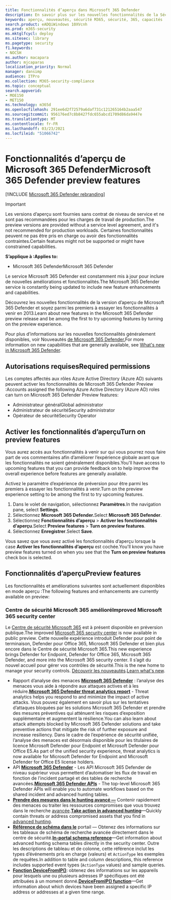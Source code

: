 ```yaml
---
title: Fonctionnalités d’aperçu dans Microsoft 365 Defender
description: En savoir plus sur les nouvelles fonctionnalités de la Sécurité Microsoft 365
keywords: aperçu, nouveautés, sécurité M365, sécurité, 365, capacités
search.product: eADQiWindows 10XVcnh
ms.prod: m365-security
ms.mktglfcycl: deploy
ms.sitesec: library
ms.pagetype: security
f1.keywords:
- NOCSH
ms.author: macapara
author: mjcaparas
localization_priority: Normal
manager: dansimp
audience: ITPro
ms.collection: M365-security-compliance
ms.topic: conceptual
search.appverid:
- MOE150
- MET150
ms.technology: m365d
ms.openlocfilehash: 291ee6d2f72579a6daf731c121265164b2aaa547
ms.sourcegitcommit: 956176ed7c8b8427fdc655abcd1709d86da9447e
ms.translationtype: MT
ms.contentlocale: fr-FR
ms.lasthandoff: 03/23/2021
ms.locfileid: "51066742"
---
```

# <a name="microsoft-365-defender-preview-features"></a><span data-ttu-id="91bb9-104">Fonctionnalités d’aperçu de Microsoft 365 Defender</span><span class="sxs-lookup"><span data-stu-id="91bb9-104">Microsoft 365 Defender preview features</span></span>

[!INCLUDE [Microsoft 365 Defender rebranding](../includes/microsoft-defender.md)]

> [!IMPORTANT]
> <span data-ttu-id="91bb9-105">Les versions d’aperçu sont fournies sans contrat de niveau de service et ne sont pas recommandées pour les charges de travail de production.</span><span class="sxs-lookup"><span data-stu-id="91bb9-105">The preview versions are provided without a service level agreement, and it's not recommended for production workloads.</span></span> <span data-ttu-id="91bb9-106">Certaines fonctionnalités peuvent ne pas être pris en charge ou avoir des fonctionnalités contraintes.</span><span class="sxs-lookup"><span data-stu-id="91bb9-106">Certain features might not be supported or might have constrained capabilities.</span></span>

<span data-ttu-id="91bb9-107">**S’applique à :**</span><span class="sxs-lookup"><span data-stu-id="91bb9-107">**Applies to:**</span></span>
- <span data-ttu-id="91bb9-108">Microsoft 365 Defender</span><span class="sxs-lookup"><span data-stu-id="91bb9-108">Microsoft 365 Defender</span></span>

<span data-ttu-id="91bb9-109">Le service Microsoft 365 Defender est constamment mis à jour pour inclure de nouvelles améliorations et fonctionnalités.</span><span class="sxs-lookup"><span data-stu-id="91bb9-109">The Microsoft 365 Defender service is constantly being updated to include new feature enhancements and capabilities.</span></span>

<span data-ttu-id="91bb9-110">Découvrez les nouvelles fonctionnalités de la version d’aperçu de Microsoft 365 Defender et soyez parmi les premiers à essayer les fonctionnalités à venir en 2013.</span><span class="sxs-lookup"><span data-stu-id="91bb9-110">Learn about new features in the Microsoft 365 Defender preview release and be among the first to try upcoming features by turning on the preview experience.</span></span>

<span data-ttu-id="91bb9-111">Pour plus d’informations sur les nouvelles fonctionnalités généralement disponibles, voir Nouveautés [de Microsoft 365 Defender.](whats-new.md)</span><span class="sxs-lookup"><span data-stu-id="91bb9-111">For more information on new capabilities that are generally available, see [What's new in Microsoft 365 Defender](whats-new.md).</span></span>

## <a name="required-permissions"></a><span data-ttu-id="91bb9-112">Autorisations requises</span><span class="sxs-lookup"><span data-stu-id="91bb9-112">Required permissions</span></span>

<span data-ttu-id="91bb9-113">Les comptes affectés aux rôles Azure Active Directory (Azure AD) suivants peuvent activer les fonctionnalités de Microsoft 365 Defender Preview :</span><span class="sxs-lookup"><span data-stu-id="91bb9-113">Accounts assigned the following Azure Active Directory (Azure AD) roles can turn on Microsoft 365 Defender Preview features:</span></span>

- <span data-ttu-id="91bb9-114">Administrateur général</span><span class="sxs-lookup"><span data-stu-id="91bb9-114">Global administrator</span></span>
- <span data-ttu-id="91bb9-115">Administrateur de sécurité</span><span class="sxs-lookup"><span data-stu-id="91bb9-115">Security administrator</span></span>
- <span data-ttu-id="91bb9-116">Opérateur de sécurité</span><span class="sxs-lookup"><span data-stu-id="91bb9-116">Security Operator</span></span>

## <a name="turn-on-preview-features"></a><span data-ttu-id="91bb9-117">Activer les fonctionnalités d’aperçu</span><span class="sxs-lookup"><span data-stu-id="91bb9-117">Turn on preview features</span></span>

<span data-ttu-id="91bb9-118">Vous aurez accès aux fonctionnalités à venir sur qui vous pourrez nous faire part de vos commentaires afin d’améliorer l’expérience globale avant que les fonctionnalités ne soient généralement disponibles.</span><span class="sxs-lookup"><span data-stu-id="91bb9-118">You'll have access to upcoming features that you can provide feedback on to help improve the overall experience before features are generally available.</span></span>

<span data-ttu-id="91bb9-119">Activez le paramètre d’expérience de préversion pour être parmi les premiers à essayer les fonctionnalités à venir.</span><span class="sxs-lookup"><span data-stu-id="91bb9-119">Turn on the preview experience setting to be among the first to try upcoming features.</span></span>

1. <span data-ttu-id="91bb9-120">Dans le volet de navigation, sélectionnez **Paramètres**.</span><span class="sxs-lookup"><span data-stu-id="91bb9-120">In the navigation pane, select **Settings**.</span></span>
2. <span data-ttu-id="91bb9-121">Sélectionnez **Microsoft 365 Defender.**</span><span class="sxs-lookup"><span data-stu-id="91bb9-121">Select **Microsoft 365 Defender**.</span></span>
3. <span data-ttu-id="91bb9-122">Sélectionnez **Fonctionnalités d’aperçu** > **Activer les fonctionnalités d’aperçu**.</span><span class="sxs-lookup"><span data-stu-id="91bb9-122">Select **Preview features** > **Turn on preview features**.</span></span> 
4. <span data-ttu-id="91bb9-123">Sélectionnez **Enregistrer**.</span><span class="sxs-lookup"><span data-stu-id="91bb9-123">Select **Save**.</span></span>

<span data-ttu-id="91bb9-124">Vous savez que vous avez activé les fonctionnalités d’aperçu lorsque la case **Activer les fonctionnalités d’aperçu** est cochée.</span><span class="sxs-lookup"><span data-stu-id="91bb9-124">You'll know you have preview features turned on when you see that the **Turn on preview features** check box is selected.</span></span> 

## <a name="preview-features"></a><span data-ttu-id="91bb9-125">Fonctionnalités d’aperçu</span><span class="sxs-lookup"><span data-stu-id="91bb9-125">Preview features</span></span>

<span data-ttu-id="91bb9-126">Les fonctionnalités et améliorations suivantes sont actuellement disponibles en mode aperçu :</span><span class="sxs-lookup"><span data-stu-id="91bb9-126">The following features and enhancements are currently available on preview:</span></span>

### <a name="improved-microsoft-365-security-center"></a><span data-ttu-id="91bb9-127">Centre de sécurité Microsoft 365 amélioré</span><span class="sxs-lookup"><span data-stu-id="91bb9-127">Improved Microsoft 365 security center</span></span>
<span data-ttu-id="91bb9-128">Le [Centre de sécurité Microsoft 365](https://security.microsoft.com) est à présent disponible en préversion publique.</span><span class="sxs-lookup"><span data-stu-id="91bb9-128">The improved [Microsoft 365 security center](https://security.microsoft.com) is now available in public preview.</span></span> <span data-ttu-id="91bb9-129">Cette nouvelle expérience introduit Defender pour point de terminaison, Defender pour Office 365, Microsoft 365 Defender et bien plus encore dans le Centre de sécurité Microsoft 365.</span><span class="sxs-lookup"><span data-stu-id="91bb9-129">This new experience brings Defender for Endpoint, Defender for Office 365, Microsoft 365 Defender, and more into the Microsoft 365 security center.</span></span> <span data-ttu-id="91bb9-130">Il s’agit du nouvel accueil pour gérer vos contrôles de sécurité.</span><span class="sxs-lookup"><span data-stu-id="91bb9-130">This is the new home to manage your security controls.</span></span> <span data-ttu-id="91bb9-131">[Découvrir les nouveautés](./overview-security-center.md).</span><span class="sxs-lookup"><span data-stu-id="91bb9-131">[Learn what's new](./overview-security-center.md).</span></span>

- <span data-ttu-id="91bb9-132">Rapport d’analyse des menaces **[Microsoft 365 Defender](threat-analytics.md)** : l’analyse des menaces vous aide à répondre aux attaques actives et à les réduire.</span><span class="sxs-lookup"><span data-stu-id="91bb9-132">**[Microsoft 365 Defender threat analytics report](threat-analytics.md)** - Threat analytics helps you respond to and minimize the impact of active attacks.</span></span> <span data-ttu-id="91bb9-133">Vous pouvez également en savoir plus sur les tentatives d’attaques bloquées par les solutions Microsoft 365 Defender et prendre des mesures préventives qui atténuent les risques d’exposition supplémentaire et augmentent la résilience.</span><span class="sxs-lookup"><span data-stu-id="91bb9-133">You can also learn about attack attempts blocked by Microsoft 365 Defender solutions and take preventive actions that mitigate the risk of further exposure and increase resiliency.</span></span> <span data-ttu-id="91bb9-134">Dans le cadre de l’expérience de sécurité unifiée, l’analyse des menaces est désormais disponible pour les titulaires de licence Microsoft Defender pour Endpoint et Microsoft Defender pour Office E5.</span><span class="sxs-lookup"><span data-stu-id="91bb9-134">As part of the unified security experience, threat analytics is now available for Microsoft Defender for Endpoint and Microsoft Defender for Office E5 license holders.</span></span>
- <span data-ttu-id="91bb9-135">API **[Microsoft 365 Defender](api-overview.md)** - Les API Microsoft 365 Defender de niveau supérieur vous permettent d’automatiser les flux de travail en fonction de l’incident partagé et des tables de recherche avancées.</span><span class="sxs-lookup"><span data-stu-id="91bb9-135">**[Microsoft 365 Defender APIs](api-overview.md)** - The top-level Microsoft 365 Defender APIs will enable you to automate workflows based on the shared incident and advanced hunting tables.</span></span> 
- <span data-ttu-id="91bb9-136">**[Prendre des mesures dans le hunting avancé —](advanced-hunting-take-action.md)** Contenir rapidement des menaces ou traiter les ressources compromises que vous trouvez dans le recherche [avancée](advanced-hunting-overview.md).</span><span class="sxs-lookup"><span data-stu-id="91bb9-136">**[Take action in advanced hunting](advanced-hunting-take-action.md)**—Quickly contain threats or address compromised assets that you find in [advanced hunting](advanced-hunting-overview.md).</span></span>
- <span data-ttu-id="91bb9-137">**[Référence de schéma dans le](advanced-hunting-schema-tables.md#get-schema-information-in-the-security-center)** portail — Obtenez des informations sur les tableaux de schéma de recherche avancée directement dans le centre de sécurité.</span><span class="sxs-lookup"><span data-stu-id="91bb9-137">**[In-portal schema reference](advanced-hunting-schema-tables.md#get-schema-information-in-the-security-center)**—Get information about advanced hunting schema tables directly in the security center.</span></span> <span data-ttu-id="91bb9-138">Outre les descriptions de tableau et de colonne, cette référence inclut les types d’événements pris en charge (valeurs) et `ActionType` les exemples de requêtes.</span><span class="sxs-lookup"><span data-stu-id="91bb9-138">In addition to table and column descriptions, this reference includes supported event types (`ActionType` values) and sample queries.</span></span>
- <span data-ttu-id="91bb9-139">**[Fonction DeviceFromIP()](advanced-hunting-devicefromip-function.md)**: obtenez des informations sur les appareils pour lesquels une ou plusieurs adresses IP spécifiques ont été attribuées à un moment donné.</span><span class="sxs-lookup"><span data-stu-id="91bb9-139">**[DeviceFromIP() function](advanced-hunting-devicefromip-function.md)**—Get information about which devices have been assigned a specific IP address or addresses at a given time range.</span></span>